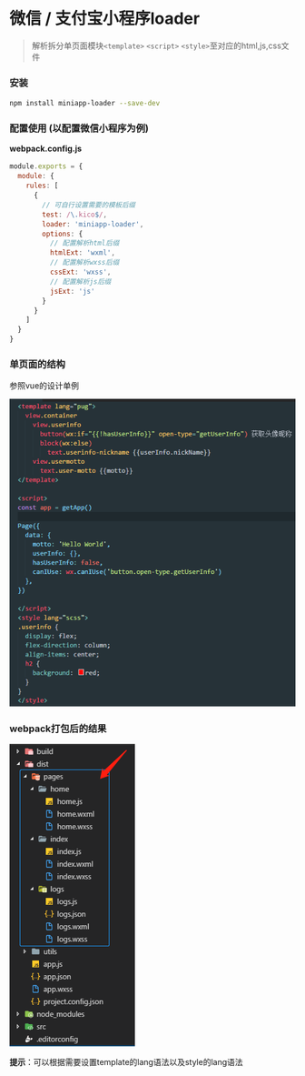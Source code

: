 # 微信 / 支付宝小程序loader

> 解析拆分单页面模块`<template>` `<script>` `<style>`至对应的html,js,css文件

### 安装

```bash
npm install miniapp-loader --save-dev
```

### 配置使用 (以配置微信小程序为例)
**webpack.config.js**
```js
module.exports = {
  module: {
    rules: [
      {
        // 可自行设置需要的模板后缀
        test: /\.kico$/,
        loader: 'miniapp-loader',
        options: {
          // 配置解析html后缀
          htmlExt: 'wxml',
          // 配置解析wxss后缀
          cssExt: 'wxss',
          // 配置解析js后缀
          jsExt: 'js'
        }
      }
    ]
  }
}
```

### 单页面的结构

参照vue的设计单例

![pic](./images/1.png)

### webpack打包后的结果
![pic](./images/2.png)

**提示**：可以根据需要设置template的lang语法以及style的lang语法
